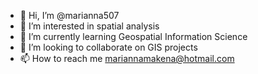 - 👋 Hi, I’m @marianna507
- 👀 I’m interested in spatial analysis
- 🌱 I’m currently learning Geospatial Information Science
- 💞️ I’m looking to collaborate on GIS projects
- 📫 How to reach me mariannamakena@hotmail.com

<!---
marianna507/marianna507 is a ✨ special ✨ repository because its `README.md` (this file) appears on your GitHub profile.
You can click the Preview link to take a look at your changes.
--->
